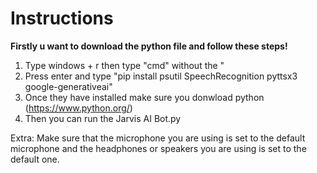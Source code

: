 # Instructions
**Firstly u want to download the python file and follow these steps!**

1. Type windows + r then type "cmd" without the "
2. Press enter and type "pip install psutil SpeechRecognition pyttsx3 google-generativeai"
3. Once they have installed make sure you donwload python (https://www.python.org/)
4. Then you can run the Jarvis AI Bot.py

Extra: Make sure that the microphone you are using is set to the default microphone and the headphones or speakers you are using is set to the default one.
